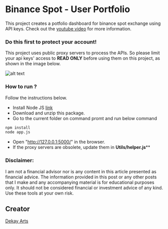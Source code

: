 # Binance Spot - User Portfolio

This project creates a potfolio dashboard for binance spot exchange using API keys. Check out the [youtube video](https://youtu.be/7SCT3YJIISI) for more information.

### Do this first to protect your account!

This project uses public proxy servers to process the APIs. So please limit your api keys' access to **READ ONLY** before using them on this project, as shown in the image below.

![alt text](https://i.ibb.co/MRJZRW7/API-Keys-Access.jpg 'Logo Title Text 1')

### How to run ?

Follow the instructions below.

- Install Node JS [link](https://nodejs.org/en/)
- Download and unzip this package.
- Go to the current folder on command promt and run below command

```bash
npm install
node app.js
```

- Open "http://127.0.0.1:5000/" in the browser.
- If the proxy servers are obsolete, update them in **Utils/helper.js**\*\*

### Disclaimer:

I am not a financial advisor nor is any content in this article presented as financial advice. The information provided in this post or any other posts that I make and any accompanying material is for educational purposes only. It should not be considered financial or investment advice of any kind. Use these tools at your own risk.

## Creator

[Dekay Arts](https://www.youtube.com/channel/UCVbm47TKsSep79NFPpBdzTw)
